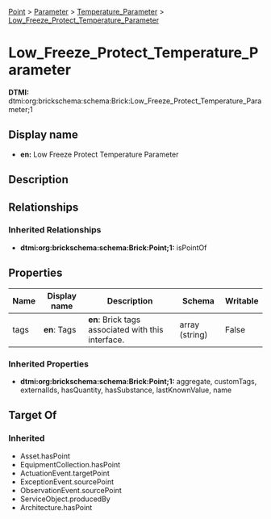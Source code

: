 [Point](../../Point.md) > [Parameter](../Parameter.md) > [Temperature_Parameter](Temperature_Parameter.md) > [Low_Freeze_Protect_Temperature_Parameter](.)
# Low_Freeze_Protect_Temperature_Parameter
**DTMI:** dtmi:org:brickschema:schema:Brick:Low_Freeze_Protect_Temperature_Parameter;1
## Display name
- **en:** Low Freeze Protect Temperature Parameter
## Description
## Relationships
### Inherited Relationships
* **dtmi:org:brickschema:schema:Brick:Point;1:** isPointOf
## Properties
|Name|Display name|Description|Schema|Writable|
|-|-|-|-|-|
|tags|**en**: Tags|**en**: Brick tags associated with this interface.|array (string)|False|
### Inherited Properties
* **dtmi:org:brickschema:schema:Brick:Point;1:** aggregate, customTags, externalIds, hasQuantity, hasSubstance, lastKnownValue, name
## Target Of
### Inherited
* Asset.hasPoint
* EquipmentCollection.hasPoint
* ActuationEvent.targetPoint
* ExceptionEvent.sourcePoint
* ObservationEvent.sourcePoint
* ServiceObject.producedBy
* Architecture.hasPoint
